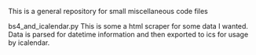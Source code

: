 This is a general repository for small miscellaneous code files

bs4_and_icalendar.py
   This is some a html scraper for some data I wanted.  Data is parsed for datetime information and then exported to ics for usage by icalendar.
